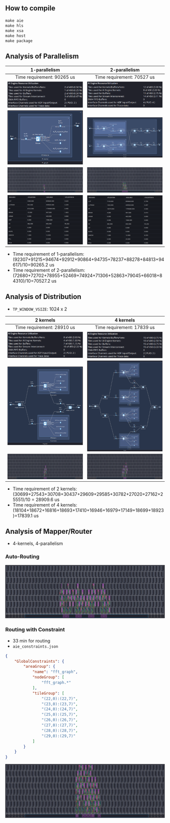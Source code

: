 ## How to compile
```
make aie
make hls
make xsa
make host
make package
```

## Analysis of Parallelism
| 1-parallelism | 2-parallelism |
| :---: | :---: |
| Time requirement: 90265 us | Time requirement: 70527 us |
| ![](./imp_result/paral_analysis/AIE_util_1_paral.png) | ![](./imp_result/paral_analysis/AIE_util_2_paral.png) | 
| ![](./imp_result/paral_analysis/graph_1_paral.png) | ![](./imp_result/paral_analysis/graph_2_paral.png) | 
| ![](./imp_result/paral_analysis/array_1_paral.png) | ![](./imp_result/paral_analysis/array_2_paral.png) | 
| ![](./imp_result/paral_analysis/PL_util_1_paral.png) | ![](./imp_result/paral_analysis/PL_util_2_paral.png) | 
* Time requirement of 1-parallelism: (92307+91215+94674+92912+90864+94735+78237+88278+84813+94617)/10=90265.2 us 
* Time requirement of 2-parallelism: (72680+72702+78955+52469+74924+71306+52863+79045+66018+84310)/10=70527.2 us

## Analysis of Distribution
* `TP_WINDOW_VSIZE`: 1024 x 2

| 2 kernels | 4 kernels |
| :---: | :---: |
| Time requirement: 28910 us | Time requirement: 17839 us |
| ![](./imp_result/dist_analysis/AIE_util_2_kn.png) | ![](./imp_result/dist_analysis/AIE_util_4_kn.png) |
| ![](./imp_result/dist_analysis/graph_2_kn.png) | ![](./imp_result/dist_analysis/graph_4_kn.png) |
| ![](./imp_result/dist_analysis/array_2_kn.png) | ![](./imp_result/dist_analysis/array_4_kn.png) |
* Time requirement of 2 kernels: (30699+27543+30708+30437+29609+29585+30782+27020+27162+25551)/10 = 28909.6 us
* Time requirement of 4 kernels: (18104+18672+16816+18693+17410+16946+16979+17149+18699+18923)=17839.1 us

## Analysis of Mapper/Router
* 4-kernels, 4-parallelism
### Auto-Routing
![](./imp_result/mp_rt_analysis/four_paral_auto.png)
### Routing with Constraint
* 33 min for routing
* `aie_constraints.json`
```json
{
    "GlobalConstraints": {
        "areaGroup": {
            "name": "fft_graph",
            "nodeGroup": [
                "fft_graph.*"
            ],
            "tileGroup": [
                "(22,0):(22,7)",
                "(23,0):(23,7)",
                "(24,0):(24,7)",
                "(25,0):(25,7)",
                "(26,0):(26,7)",
                "(27,0):(27,7)",
                "(28,0):(28,7)",
                "(29,0):(29,7)"
            ]
        }
    }
}
```
![](./imp_result/mp_rt_analysis/four_paral_with_constraint.png)